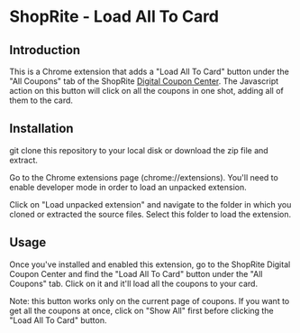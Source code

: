 # ShopRite - Load All To Card

## Introduction

This is a Chrome extension that adds a "Load All To Card" button under the "All
Coupons" tab of the ShopRite [Digital Coupon
Center](http://coupons.shoprite.com/main.html). The Javascript action on this
button will click on all the coupons in one shot, adding all of them to the
card.

## Installation

git clone this repository to your local disk or download the zip file and extract.

Go to the Chrome extensions page (chrome://extensions). You'll need to enable
developer mode in order to load an unpacked extension.

Click on "Load unpacked extension" and navigate to the folder in which you
cloned or extracted the source files. Select this folder to load the extension.

## Usage

Once you've installed and enabled this extension, go to the ShopRite Digital
Coupon Center and find the "Load All To Card" button under the "All Coupons"
tab. Click on it and it'll load all the coupons to your card.

Note: this button works only on the current page of coupons. If you want to get
all the coupons at once, click on "Show All" first before clicking the "Load
All To Card" button.
